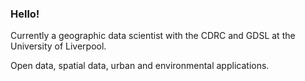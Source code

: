 ### Hello!

Currently a geographic data scientist with the CDRC and GDSL at the University of Liverpool. 

Open data, spatial data, urban and environmental applications. 
